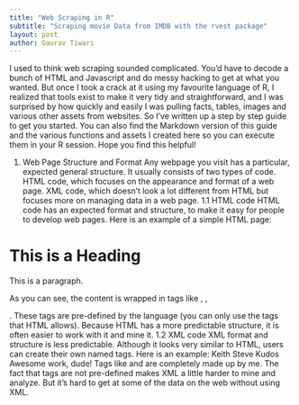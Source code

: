 ```yaml
---
title: "Web Scraping in R"
subtitle: "Scraping movie Data from IMDB with the rvest package"
layout: post
author: Gaurav Tiwari
---
```

I used to think web scraping sounded complicated. You’d have to decode a bunch of HTML and Javascript and do messy hacking to get at what you wanted.
But once I took a crack at it using my favourite language of R, I realized that tools exist to make it very tidy and straightforward, and I was surprised by how quickly and easily I was pulling facts, tables, images and various other assets from websites.
So I’ve written up a step by step guide to get you started. You can also find the Markdown version of this guide and the various functions and assets I created here so you can execute them in your R session.
Hope you find this helpful!
1. Web Page Structure and Format
Any webpage you visit has a particular, expected general structure. It usually consists of two types of code.
HTML code, which focuses on the appearance and format of a web page.
XML code, which doesn’t look a lot different from HTML but focuses more on managing data in a web page.
1.1 HTML code
HTML code has an expected format and structure, to make it easy for people to develop web pages. Here is an example of a simple HTML page:
<!DOCTYPE html>
<html>
<head>
<title>Page Title</title>
</head>
<body>
<h1>This is a Heading</h1>
<p>This is a paragraph.</p>
</body>
</html>
As you can see, the content is wrapped in tags like <head>, <body>, <p>. These tags are pre-defined by the language (you can only use the tags that HTML allows). Because HTML has a more predictable structure, it is often easier to work with it and mine it.
1.2 XML code
XML format and structure is less predictable. Although it looks very similar to HTML, users can create their own named tags. Here is an example:
<note>
 <to>Keith</to>
 <from>Steve</from>
 <heading>Kudos</heading>
 <body>Awesome work, dude!</body>
</note>
Tags like <to> and <from> are completely made up by me. The fact that tags are not pre-defined makes XML a little harder to mine and analyze. But it’s hard to get at some of the data on the web without using XML.
